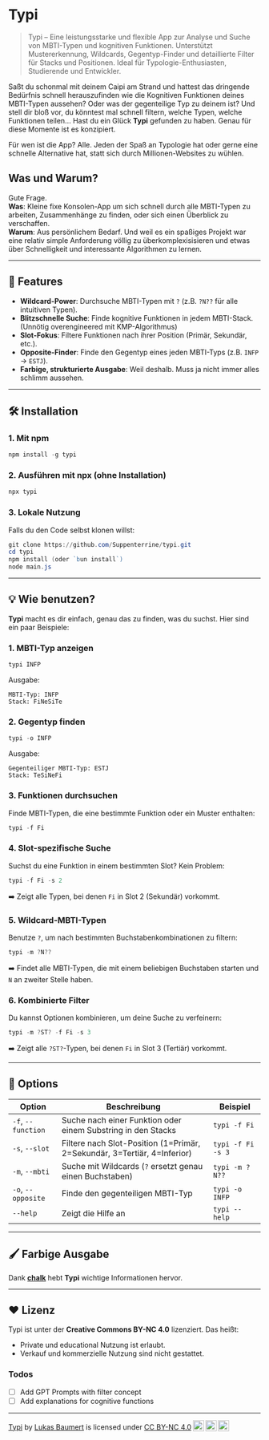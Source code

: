 # Typi

> Typi – Eine leistungsstarke und flexible App zur Analyse und Suche von MBTI-Typen und kognitiven Funktionen. Unterstützt Mustererkennung, Wildcards, Gegentyp-Finder und detaillierte Filter für Stacks und Positionen. Ideal für Typologie-Enthusiasten, Studierende und Entwickler.

Saßt du schonmal mit deinem Caipi am Strand und hattest das dringende Bedürfnis schnell herauszufinden wie die Kognitiven Funktionen deines MBTI-Typen aussehen? Oder was der gegenteilige Typ zu deinem ist?
Und stell dir bloß vor, du könntest mal schnell filtern, welche Typen, welche Funktionen teilen...
Hast du ein Glück **Typi** gefunden zu haben. Genau für diese Momente ist es konzipiert.

Für wen ist die App? Alle. Jeden der Spaß an Typologie hat oder gerne eine schnelle Alternative hat, statt sich durch Millionen-Websites zu wühlen.

## Was und Warum?
Gute Frage. <br>
**Was**: Kleine fixe Konsolen-App um sich schnell durch alle MBTI-Typen zu arbeiten, Zusammenhänge zu finden, oder sich einen Überblick zu verschaffen. <br>
**Warum**: Aus persönlichem Bedarf. Und weil es ein spaßiges Projekt war eine relativ simple Anforderung völlig zu überkomplexisisieren und etwas über Schnelligkeit und interessante Algorithmen zu lernen.<br>

---

## 🚀 **Features**
- **Wildcard-Power**: Durchsuche MBTI-Typen mit `?` (z.B. `?N??` für alle intuitiven Typen).
- **Blitzschnelle Suche**: Finde kognitive Funktionen in jedem MBTI-Stack. (Unnötig overengineered mit KMP-Algorithmus)
- **Slot-Fokus**: Filtere Funktionen nach ihrer Position (Primär, Sekundär, etc.).
- **Opposite-Finder**: Finde den Gegentyp eines jeden MBTI-Typs (z.B. `INFP` → `ESTJ`).
- **Farbige, strukturierte Ausgabe**: Weil deshalb. Muss ja nicht immer alles schlimm aussehen.

---

## 🛠️ **Installation**
### 1. Mit **npm**
```powershell
npm install -g typi
```

### 2. Ausführen mit **npx** (ohne Installation)
```powershell
npx typi
```

### 3. Lokale Nutzung
Falls du den Code selbst klonen willst:
```powershell
git clone https://github.com/Suppenterrine/typi.git
cd typi
npm install (oder `bun install`)
node main.js
```

---

## 💡 **Wie benutzen?**
**Typi** macht es dir einfach, genau das zu finden, was du suchst. Hier sind ein paar Beispiele:

### **1. MBTI-Typ anzeigen**
```powershell
typi INFP
```
Ausgabe:
```plaintext
MBTI-Typ: INFP
Stack: FiNeSiTe
```

### **2. Gegentyp finden**
```powershell
typi -o INFP
```
Ausgabe:
```plaintext
Gegenteiliger MBTI-Typ: ESTJ
Stack: TeSiNeFi
```

### **3. Funktionen durchsuchen**
Finde MBTI-Typen, die eine bestimmte Funktion oder ein Muster enthalten:
```powershell
typi -f Fi
```

### **4. Slot-spezifische Suche**
Suchst du eine Funktion in einem bestimmten Slot? Kein Problem:
```powershell
typi -f Fi -s 2
```
➡️ Zeigt alle Typen, bei denen `Fi` in Slot 2 (Sekundär) vorkommt.

### **5. Wildcard-MBTI-Typen**
Benutze `?`, um nach bestimmten Buchstabenkombinationen zu filtern:
```powershell
typi -m ?N??
```
➡️ Findet alle MBTI-Typen, die mit einem beliebigen Buchstaben starten und `N` an zweiter Stelle haben.

### **6. Kombinierte Filter**
Du kannst Optionen kombinieren, um deine Suche zu verfeinern:
```powershell
typi -m ?ST? -f Fi -s 3
```
➡️ Zeigt alle `?ST?`-Typen, bei denen `Fi` in Slot 3 (Tertiär) vorkommt.

---

## 📖 **Options**
| Option           | Beschreibung                                                                                       | Beispiel                                 |
|-------------------|---------------------------------------------------------------------------------------------------|-----------------------------------------|
| `-f`, `--function` | Suche nach einer Funktion oder einem Substring in den Stacks                                      | `typi -f Fi`                            |
| `-s`, `--slot`    | Filtere nach Slot-Position (1=Primär, 2=Sekundär, 3=Tertiär, 4=Inferior)                           | `typi -f Fi -s 3`                       |
| `-m`, `--mbti`    | Suche mit Wildcards (`?` ersetzt genau einen Buchstaben)                                           | `typi -m ?N??`                          |
| `-o`, `--opposite`| Finde den gegenteiligen MBTI-Typ                                                                  | `typi -o INFP`                          |
| `--help`          | Zeigt die Hilfe an                                                                                | `typi --help`                           |

---

## 🖌️ **Farbige Ausgabe**
Dank **[chalk](https://www.npmjs.com/package/chalk)** hebt **Typi** wichtige Informationen hervor.

---

## ❤️ **Lizenz**
Typi ist unter der **Creative Commons BY-NC 4.0** lizenziert. Das heißt:  
- Private und educational Nutzung ist erlaubt.  
- Verkauf und kommerzielle Nutzung sind nicht gestattet.  

### Todos
- [ ] Add GPT Prompts with filter concept
- [ ] Add explanations for cognitive functions

--- 


<p xmlns:cc="http://creativecommons.org/ns#" xmlns:dct="http://purl.org/dc/terms/"><a property="dct:title" rel="cc:attributionURL" href="https://github.com/Suppenterrine/Typi">Typi</a> by <a rel="cc:attributionURL dct:creator" property="cc:attributionName" href="https://github.com/Suppenterrine">Lukas Baumert</a> is licensed under <a href="https://creativecommons.org/licenses/by-nc/4.0/?ref=chooser-v1" target="_blank" rel="license noopener noreferrer" style="display:inline-block;">CC BY-NC 4.0<img style="height:22px!important;margin-left:3px;vertical-align:text-bottom;" src="https://mirrors.creativecommons.org/presskit/icons/cc.svg?ref=chooser-v1" alt=""><img style="height:22px!important;margin-left:3px;vertical-align:text-bottom;" src="https://mirrors.creativecommons.org/presskit/icons/by.svg?ref=chooser-v1" alt=""><img style="height:22px!important;margin-left:3px;vertical-align:text-bottom;" src="https://mirrors.creativecommons.org/presskit/icons/nc.svg?ref=chooser-v1" alt=""></a></p>
